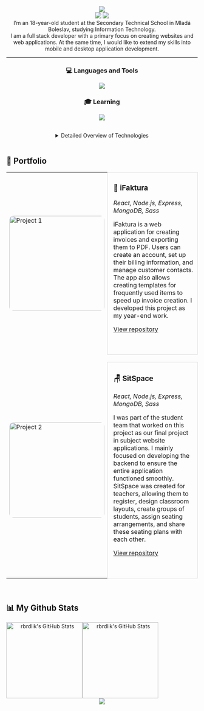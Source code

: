 <div align="center">
  <img src="https://capsule-render.vercel.app/api?type=waving&height=200&color=5:101010,50:b31217,100:101010&text=Hi%20👋,%20I’m%20Roman%20Brdlík&textBg=false&fontAlignY=40&reversal=false&section=header&fontSize=35&fontColor=ffffff">
</div>
<div align="center">
  <a href=""><img src="https://camo.githubusercontent.com/9f6439531e12e8474bec4d9461eeae25d4defb3cf1faeeeb5b64ce8ca2911217/68747470733a2f2f696d672e736869656c64732e696f2f62616467652f6c696e6b6564696e2532302d2532333030373742352e7376673f267374796c653d666f722d7468652d6261646765266c6f676f3d6c696e6b6564696e266c6f676f436f6c6f723d7768697465" /></a>
  <a href=""><img src="https://camo.githubusercontent.com/e5cfad4cbb1e023463333923b069b81749d94e8ff5722f851c7bb01d65bb0e95/68747470733a2f2f696d672e736869656c64732e696f2f62616467652f476d61696c2d4431343833363f7374796c653d666f722d7468652d6261646765266c6f676f3d676d61696c266c6f676f436f6c6f723d7768697465" /></a>
</div>

<div align="center">I’m an 18-year-old student at the Secondary Technical School in Mladá Boleslav, studying Information Technology. <br> I am a full stack developer with a primary focus on creating websites and web applications. At the same time, I would like to extend my skills into mobile and desktop application development.
</div>

---

<h3 align="center">💻 Languages and Tools</h3>

<p align="center">
  <a href="https://skillicons.dev">
    <img src="https://skillicons.dev/icons?i=html,css,sass,js,typescript,react,nextjs,express,nodejs,java,python,mysql,mongodb,postman,git,npm,bots,figma&theme=dark" />
  </a>
</p>

<h3 align="center">🎓 Learning</h3>

<p align="center">
  <a href="https://skillicons.dev">
    <img src="https://skillicons.dev/icons?i=cs,unreal,blender,postgres,prisma&theme=dark" />
  </a>
</p>

<br>

<details align="center">
  <summary>Detailed Overview of Technologies</summary>

- [HTML](https://developer.mozilla.org/en-US/docs/Web/HTML)
- [CSS](https://developer.mozilla.org/en-US/docs/Web/CSS)
- [Sass](https://sass-lang.com/)
- [JavaScript](https://developer.mozilla.org/en-US/docs/Web/JavaScript)
- [TypeScript](https://www.typescriptlang.org/)
- [React](https://reactjs.org/)
- [Next.js](https://nextjs.org/)
- [Express](https://expressjs.com/)
- [Node.js](https://nodejs.org/)
- [Java](https://www.oracle.com/java/)
- [Python](https://www.python.org/)
- [MySQL](https://www.mysql.com/)
- [MongoDB](https://www.mongodb.com/)
- [Postman](https://www.postman.com/)
- [Git](https://git-scm.com/)
- [npm](https://www.npmjs.com/)
- [Discord Bots](https://discord.com/developers/docs/intro)
- [Unreal Engine](https://www.unrealengine.com/)
- [Blender](https://www.blender.org/)
- [PostgreSQL](https://www.postgresql.org/)
- [Prisma](https://www.prisma.io/)
- [C#](https://learn.microsoft.com/en-us/dotnet/csharp/)

</details>

<br>

<h2>🎨 Portfolio</h2>

<table>
  <tr>
    <td width="250" style="vertical-align: middle;">
      <img src="https://github.com/user-attachments/assets/4cd5622f-b587-4a25-9612-169dbd610bbf" alt="Project 1" width="250" style="border-radius: 10px; display: block; margin: auto 0;" />
    </td>
    <td style="padding-left: 15px; border: 1px solid #ddd; border-radius: 10px; vertical-align: middle;">
      <h3>📃 iFaktura</h3>
      <p><em>React, Node.js, Express, MongoDB, Sass</em></p>
      <p>iFaktura is a web application for creating invoices and exporting them to PDF. Users can create an account, set up their billing information, and manage customer contacts. The app also allows creating templates for frequently used items to speed up invoice creation. I developed this project as my year-end work.</p>
      <a href="https://github.com/rbrdlik/iFaktura-app-rocnikova-prace">View repository</a>
      <p>&nbsp;</p>
    </td>
  </tr>
  <tr><td colspan="2" style="height: 20px;"></td></tr>
  <tr>
    <td width="250" style="vertical-align: middle;">
      <img src="https://github.com/user-attachments/assets/40839bfd-3dbd-48f0-886c-1ef81394b9bd" alt="Project 2" width="250" style="border-radius: 10px; display: block; margin: auto 0;" />
    </td>
    <td style="padding-left: 15px; border: 1px solid #ddd; border-radius: 10px; vertical-align: middle;">
      <h3>🪑 SitSpace</h3>
      <p><em>React, Node.js, Express, MongoDB, Sass</em></p>
      <p>I was part of the student team that worked on this project as our final project in subject website applications. I mainly focused on developing the backend to ensure the entire application functioned smoothly. SitSpace was created for teachers, allowing them to register, design classroom layouts, create groups of students, assign seating arrangements, and share these seating plans with each other.</p>
      <a href="https://github.com/slavikovq/SitSpace">View repository</a>
      <p>&nbsp;</p>
    </td>
  </tr>
</table>


<br>
<h2> 📊 My Github Stats</h2>
<div style="display: flex" align="center">
  <img src="https://github-readme-stats.vercel.app/api?username=rbrdlik&theme=dark&show_icons=true&hide_border=true&count_private=true" alt="rbrdlik's GitHub Stats" height="200px" />
  <img src="https://streak-stats.demolab.com?user=rbrdlik&theme=dark&hide_border=true" alt="rbrdlik's GitHub Stats" height="200px" />
</div>

<div align="center">
  <img src="https://capsule-render.vercel.app/api?type=waving&height=200&color=5:101010,50:b31217,100:101010&section=footer">
</div>
